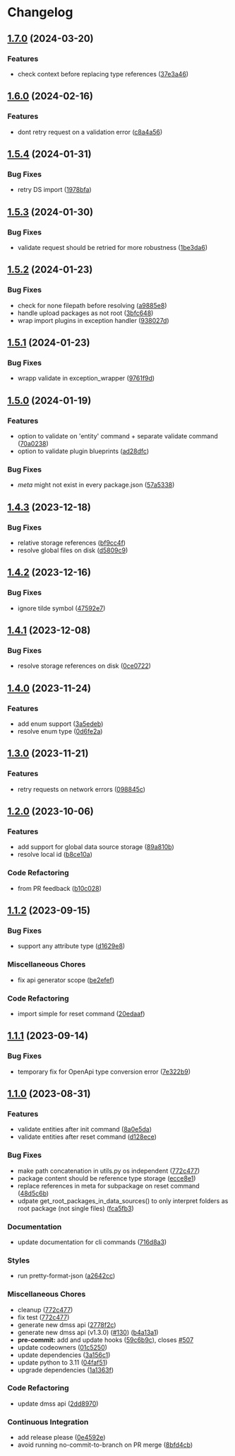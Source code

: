 # Changelog

## [1.7.0](https://github.com/equinor/dm-cli/compare/v1.6.0...v1.7.0) (2024-03-20)


### Features

* check context before replacing type references ([37e3a46](https://github.com/equinor/dm-cli/commit/37e3a46345b0f6b14ae6b5f2e1229578683b6ea8))

## [1.6.0](https://github.com/equinor/dm-cli/compare/v1.5.4...v1.6.0) (2024-02-16)


### Features

* dont retry request on a validation error ([c8a4a56](https://github.com/equinor/dm-cli/commit/c8a4a56654f80b1b9e714b490150dacbceec9aae))

## [1.5.4](https://github.com/equinor/dm-cli/compare/v1.5.3...v1.5.4) (2024-01-31)


### Bug Fixes

* retry DS import ([1978bfa](https://github.com/equinor/dm-cli/commit/1978bfa1b5c484b62bafe7ade254df7af55958d3))

## [1.5.3](https://github.com/equinor/dm-cli/compare/v1.5.2...v1.5.3) (2024-01-30)


### Bug Fixes

* validate request should be retried for more robustness ([1be3da6](https://github.com/equinor/dm-cli/commit/1be3da6da6cd828f0f65f36633f6546e1ae9dd61))

## [1.5.2](https://github.com/equinor/dm-cli/compare/v1.5.1...v1.5.2) (2024-01-23)


### Bug Fixes

* check for none filepath before resolving ([a9885e8](https://github.com/equinor/dm-cli/commit/a9885e88c1491a440b3e30d44f4da5f87b7bd011))
* handle upload packages as not root ([3bfc648](https://github.com/equinor/dm-cli/commit/3bfc6480246877c580f673945c996cdb09699e1a))
* wrap import plugins in exception handler ([938027d](https://github.com/equinor/dm-cli/commit/938027d616ca29d67d711ae0e7e15e85a6219043))

## [1.5.1](https://github.com/equinor/dm-cli/compare/v1.5.0...v1.5.1) (2024-01-23)


### Bug Fixes

* wrapp validate in exception_wrapper ([9761f9d](https://github.com/equinor/dm-cli/commit/9761f9d29f0c30091c6d75ed7d15ea23e771a921))

## [1.5.0](https://github.com/equinor/dm-cli/compare/v1.4.3...v1.5.0) (2024-01-19)


### Features

* option to validate on 'entity' command + separate validate command ([70a0238](https://github.com/equinor/dm-cli/commit/70a0238a3e49d42114cc30af72257b29dbadae13))
* option to validate plugin blueprints ([ad28dfc](https://github.com/equinor/dm-cli/commit/ad28dfc85005213e2a64f5fc4e56e043a0b8604e))


### Bug Fixes

* _meta_ might not exist in every package.json ([57a5338](https://github.com/equinor/dm-cli/commit/57a5338574a1971fa6dd81a9eff468e6ab5f5226))

## [1.4.3](https://github.com/equinor/dm-cli/compare/v1.4.2...v1.4.3) (2023-12-18)


### Bug Fixes

* relative storage references ([bf9cc4f](https://github.com/equinor/dm-cli/commit/bf9cc4f2af83784110d60bb7adf111c828bc2d31))
* resolve global files on disk ([d5809c9](https://github.com/equinor/dm-cli/commit/d5809c9383f1e2dd3571cd1873a7c6ccb74e1e63))

## [1.4.2](https://github.com/equinor/dm-cli/compare/v1.4.1...v1.4.2) (2023-12-16)


### Bug Fixes

* ignore tilde symbol ([47592e7](https://github.com/equinor/dm-cli/commit/47592e79475fa0a06d14a33aaef0a951cba0e427))

## [1.4.1](https://github.com/equinor/dm-cli/compare/v1.4.0...v1.4.1) (2023-12-08)


### Bug Fixes

* resolve storage references on disk ([0ce0722](https://github.com/equinor/dm-cli/commit/0ce0722a6dcbf9906f6db2103acc1f05ea60e69c))

## [1.4.0](https://github.com/equinor/dm-cli/compare/v1.3.0...v1.4.0) (2023-11-24)


### Features

* add enum support ([3a5edeb](https://github.com/equinor/dm-cli/commit/3a5edeb650a84b1fa6837d69e7b726c0ca9e87c6))
* resolve enum type ([0d6fe2a](https://github.com/equinor/dm-cli/commit/0d6fe2a040c8ccee6410f3253b0a4fb74e1c9c46))

## [1.3.0](https://github.com/equinor/dm-cli/compare/v1.2.0...v1.3.0) (2023-11-21)


### Features

* retry requests on network errors ([098845c](https://github.com/equinor/dm-cli/commit/098845c6da5ca107d44d8d20b37b6e6a2d60ec96))

## [1.2.0](https://github.com/equinor/dm-cli/compare/v1.1.2...v1.2.0) (2023-10-06)


### Features

* add support for global data source storage ([89a810b](https://github.com/equinor/dm-cli/commit/89a810bf8effcacc49c11a520b5c7cada4182f2b))
* resolve local id ([b8ce10a](https://github.com/equinor/dm-cli/commit/b8ce10a3d3da752c29f03519b12c1a9218966f3d))


### Code Refactoring

* from PR feedback ([b10c028](https://github.com/equinor/dm-cli/commit/b10c02843f21fbf014d67aab00ad74d7b62666ae))

## [1.1.2](https://github.com/equinor/dm-cli/compare/v1.1.1...v1.1.2) (2023-09-15)


### Bug Fixes

* support any attribute type ([d1629e8](https://github.com/equinor/dm-cli/commit/d1629e8d08d3a7de8bd9cd92659067510cda4b60))


### Miscellaneous Chores

* fix api generator scope ([be2efef](https://github.com/equinor/dm-cli/commit/be2efefff7066575bf162e8b07a6f8816822f415))


### Code Refactoring

* import simple for reset command ([20edaaf](https://github.com/equinor/dm-cli/commit/20edaaf76424ff6070c5ba4562f9ddd9daa24162))

## [1.1.1](https://github.com/equinor/dm-cli/compare/v1.1.0...v1.1.1) (2023-09-14)


### Bug Fixes

* temporary fix for OpenApi type conversion error ([7e322b9](https://github.com/equinor/dm-cli/commit/7e322b98e4cd08a7670b534f147db216f7a69d37))

## [1.1.0](https://github.com/equinor/dm-cli/compare/v1.0.14...v1.1.0) (2023-08-31)


### Features

* validate entities after init command ([8a0e5da](https://github.com/equinor/dm-cli/commit/8a0e5dad39fce7ec5f245d07e1507ea2976faf95))
* validate entities after reset command ([d128ece](https://github.com/equinor/dm-cli/commit/d128ece3b23ba0a85afc21d06001930b02e349fa))


### Bug Fixes

* make path concatenation in utils.py os independent ([772c477](https://github.com/equinor/dm-cli/commit/772c477213ab54dbb8b848d59a73b6ca34bb99bb))
* package content should be reference type storage ([ecce8e1](https://github.com/equinor/dm-cli/commit/ecce8e10699f488cbd0bcea2f58ac50d53d19ac4))
* replace references in meta for subpackage on reset command ([48d5c6b](https://github.com/equinor/dm-cli/commit/48d5c6bc896309e2dc5ea37cc515a4baa9ae9621))
* udpate get_root_packages_in_data_sources() to only interpret folders as root package (not single files) ([fca5fb3](https://github.com/equinor/dm-cli/commit/fca5fb353657248e2afb95515ba8a1df8aa25ef2))


### Documentation

* update documentation for cli commands ([716d8a3](https://github.com/equinor/dm-cli/commit/716d8a382827dee3b243af6eacb7c1b25158a67d))


### Styles

* run pretty-format-json ([a2642cc](https://github.com/equinor/dm-cli/commit/a2642ccbfec8b461bf75110f8ddf5f024b62a3e3))


### Miscellaneous Chores

* cleanup ([772c477](https://github.com/equinor/dm-cli/commit/772c477213ab54dbb8b848d59a73b6ca34bb99bb))
* fix test ([772c477](https://github.com/equinor/dm-cli/commit/772c477213ab54dbb8b848d59a73b6ca34bb99bb))
* generate new dmss api ([2778f2c](https://github.com/equinor/dm-cli/commit/2778f2c162083372e7a0ceb85593ea081c5b3d43))
* generate new dmss api (v1.3.0) ([#130](https://github.com/equinor/dm-cli/issues/130)) ([b4a13a1](https://github.com/equinor/dm-cli/commit/b4a13a1a628fdde3a0c80137e33594ec3609220b))
* **pre-commit:** add and update hooks ([59c6b9c](https://github.com/equinor/dm-cli/commit/59c6b9c3280bd818472b33fcb7a643fea0fad773)), closes [#507](https://github.com/equinor/dm-cli/issues/507)
* update codeowners ([01c5250](https://github.com/equinor/dm-cli/commit/01c52507fab75927bead51601ba47b52934c3084))
* update dependencies ([3a156c1](https://github.com/equinor/dm-cli/commit/3a156c14241fd301651f20a91f5124ae5ea76a28))
* update python to 3.11 ([04faf51](https://github.com/equinor/dm-cli/commit/04faf51c211c6c646bd6e7d7157c6550029363fc))
* upgrade dependencies ([1a1363f](https://github.com/equinor/dm-cli/commit/1a1363f74a30820223edc552252aa3c5e3839175))


### Code Refactoring

* update dmss api ([2dd8970](https://github.com/equinor/dm-cli/commit/2dd89707c7af816f59d3219c10a5fa40a694d4cd))


### Continuous Integration

* add release please ([0e4592e](https://github.com/equinor/dm-cli/commit/0e4592e4e267b1e67e10786150b041a6cfb9e9d9))
* avoid running no-commit-to-branch on PR merge ([8bfd4cb](https://github.com/equinor/dm-cli/commit/8bfd4cb135d939dcbdc2ecd3fd651a54bbb00792))

